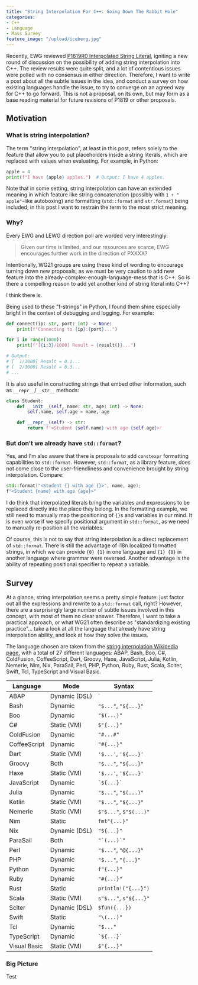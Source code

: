 ```yaml
---
title: "String Interpolation For C++: Going Down The Rabbit Hole"
categories:
- C++
- Language
- Mass Survey
feature_image: "/upload/iceberg.jpg"
---
```


Recently, EWG reviewed [P1819R0 Interpolated String Literal](https://wg21.link/P1819R0), igniting
a new round of discussion on the possibility of adding string interpolation into C++. The review results
were quite split, and a lot of contentious issues were polled with no consensus in either direction.
Therefore, I want to write a post about all the subtle issues in the idea, and conduct a survey on
how existing languages handle the issue, to try to converge on an agreed way for C++ to go forward.
This is not a proposal, on its own, but may form as a base reading material for future revisions of
P1819 or other proposals.

## Motivation
### What is string interpolation?
The term "string interpolation", at least in this post, refers solely to the feature that allow
you to put placeholders inside a string literals, which are replaced with values when evaluating.
For example, in Python:
```python
apple = 4
print(f"I have {apple} apples.")  # Output: I have 4 apples.
```
Note that in some setting, string interpolation can have an extended meaning in which feature
like string concatenation (possibly with `1 + " apple"`-like autoboxing) and formatting
(`std::format` and `str.format`) being included; in this post I want to restrain the term
to the most strict meaning.

### Why?
Every EWG and LEWG direction poll are worded very interestingly:
> Given our time is limited, and our resources are scarce, EWG encourages further work in the direction of PXXXX?

Intentionally, WG21 groups are using these kind of wording to encourage turning down new proposals, as we must be
very caution to add new feature into the already-complex-enough-language-mess that is C++. So is there a compelling
reason to add yet another kind of string literal into C++?

I think there is.

Being used to these "f-strings" in Python, I found them shine especially bright in the context of debugging
and logging. For example:
```python
def connect(ip: str, port: int) -> None:
    print(f"Connecting to {ip}:{port}...")

for i in range(1000):
    print(f"[{i:3}/1000] Result = {result()}...")

# Output:
# [  1/1000] Result = 0.1...
# [  2/1000] Result = 0.3...
# ...
```
It is also useful in constructing strings that embed other information,
such as `__repr__`/`__str__` methods:
```python
class Student:
    def __init__(self, name: str, age: int) -> None:
        self.name, self.age = name, age

    def __repr__(self) -> str:
        return f'<Student {self.name} with age {self.age}>'
```

### But don't we already have `std::format`?
Yes, and I'm also aware that there is proposals to add `constexpr` formatting capabilities
to `std::format`. However, `std::format`, as a library feature, does not come close to the
user-friendliness and convenience brought by string interpolation. Compare:
```cpp
std::format("<Student {} with age {}>", name, age);
f"<Student {name} with age {age}>"
```
I do think that interpolated literals bring the variables and expressions to be replaced directly
into the place they belong. In the formatting example, we still need to manually map the positioning
of `{}`s and variables in our mind. It is even worse if we specify positional argument in `std::format`,
as we need to manually re-position all the variables.

Of course, this is not to say that string interpolation is a direct replacement of `std::format`.
There is still the advantage of i18n localized formatted strings, in which we can provide `{0} {1}`
in one language and `{1} {0}` in another language where grammar were reversed. Another
advantage is the ability of repeating positional specifier to repeat a variable.

## Survey
At a glance, string interpolation seems a pretty simple feature: just factor out all the expressions
and rewrite to a `std::format` call, right? However, there are a surprisingly large number of subtle
issues involved in this concept, with most of them no clear answer. Therefore, I want to take a practical
approach, or what WG21 often describe as "standardizing existing practice"... take a look at all the language
that already have string interpolation ability, and look at how they solve the issues.

The language chosen are taken from the [string interpolation Wikipedia page](https://en.wikipedia.org/wiki/String_interpolation),
with a total of 27 different languages: ABAP, Bash, Boo, C#, ColdFusion, CoffeeScript,
Dart, Groovy, Haxe, JavaScript, Julia, Kotlin, Nemerle, Nim, Nix, ParaSail,
Perl, PHP, Python, Ruby, Rust, Scala, Sciter, Swift, Tcl, TypeScript and Visual Basic.

| Language     | Mode          | Syntax                 |
|--------------|---------------|------------------------|
| ABAP         | Dynamic (DSL) | `|{...}|`              |
| Bash         | Dynamic       | `"$..."`, `"${...}"`   |
| Boo          | Dynamic       | `"$(...)"`             |
| C#           | Static (VM)   | `$"{...}"`             |
| ColdFusion   | Dynamic       | `"#...#"`              |
| CoffeeScript | Dynamic       | `"#{...}"`             |
| Dart         | Static (VM)   | `'$...'`, `'${...}'`   |
| Groovy       | Both          | `"$..."`, `"${...}"`   |
| Haxe         | Static (VM)   | `'$...'`, `'${...}'`   |
| JavaScript   | Dynamic       | `` `${...}` ``         |
| Julia        | Dynamic       | `"$..."`, `"$(...)"`   |
| Kotlin       | Static (VM)   | `"$..."`, `"${...}"`   |
| Nemerle      | Static (VM)   | `$"$..."`, `$"$(...)"` |
| Nim          | Static        | `fmt"{...}"`           |
| Nix          | Dynamic (DSL) | `"${...}"`             |
| ParaSail     | Both          | ``"`(...)`"``          |
| Perl         | Dynamic       | `"$..."`, `"@{...}"`   |
| PHP          | Dynamic       | `"$..."`, `"{...}"`    |
| Python       | Dynamic       | `f"{...}"`             |
| Ruby         | Dynamic       | `"#{...}"`             |
| Rust         | Static        | `println!("{...}")`    |
| Scala        | Static (VM)   | `s"$..."`, `s"${...}"` |
| Sciter       | Dynamic (DSL) | `$fun({...})`          |
| Swift        | Static        | `"\(...)"`             |
| Tcl          | Dynamic       | `"$..."`               |
| TypeScript   | Dynamic       | `` `${...}` ``         |
| Visual Basic | Static (VM)   | `$"{...}"`             |

### Big Picture
Test

